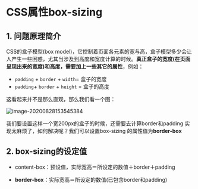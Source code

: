 # CSS属性box-sizing

## 1. 问题原理简介


CSS的盒子模型(box model)，它控制着页面各元素的宽与高，盒子模型多少会让人产生一些困惑，尤其当涉及到高度和宽度计算的时候。**真正盒子的宽度(在页面呈现出来的宽度)和高度，需要加上一些其它的属性**，例如：

- `padding` + `border` + `width`= 盒子的宽度
- `padding`+ `border` + `height` = 盒子的高度

这看起来并不是那么直观，那么我们看一个图：

![image-20200828153545384](https://gitee.com/zszdevelop/blogimage/raw/master/img/img01.png)

我们要设置这样一个宽200px的盒子的时候，还需要去计算border和padding 实现太麻烦了，如何解决呢？我们可以设置box-sizing 的属性值为**border-box**

## 2. box-sizing的设定值

- content-box：预设值，实际宽高＝所设定的数值＋border＋padding

- **border-box**：实际宽高＝所设定的数值(已包含border和padding)